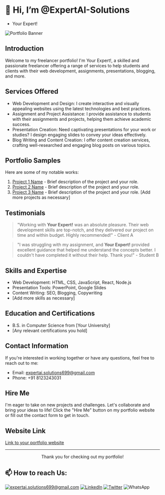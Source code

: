 # 👋 Hi, I’m @ExpertAI-Solutions 
- Your Expert!

![Portfolio Banner](./real_Experts1!.png)

## Introduction

Welcome to my freelancer portfolio! I'm Your Expert!, a skilled and passionate freelancer offering a range of services to help students and clients with their web development, assignments, presentations, blogging, and more.

## Services Offered

- Web Development and Design: I create interactive and visually appealing websites using the latest technologies and best practices.
- Assignment and Project Assistance: I provide assistance to students with their assignments and projects, helping them achieve academic success.
- Presentation Creation: Need captivating presentations for your work or studies? I design engaging slides to convey your ideas effectively.
- Blog Writing and Content Creation: I offer content creation services, crafting well-researched and engaging blog posts on various topics.

## Portfolio Samples

Here are some of my notable works:

1. [Project 1 Name](link_to_project_1) - Brief description of the project and your role.
2. [Project 2 Name](link_to_project_2) - Brief description of the project and your role.
3. [Project 3 Name](link_to_project_3) - Brief description of the project and your role.
   [Add more projects as necessary]

## Testimonials

> "Working with <strong>Your Expert!</strong> was an absolute pleasure. Their web development skills are top-notch, and they delivered our project on time and within budget. Highly recommended!" - Client A

> "I was struggling with my assignment, and <strong>Your Expert!</strong> provided excellent guidance that helped me understand the concepts better. I couldn't have completed it without their help. Thank you!" - Student B

## Skills and Expertise

- Web Development: HTML, CSS, JavaScript, React, Node.js
- Presentation Tools: PowerPoint, Google Slides
- Content Writing: SEO, Blogging, Copywriting
- [Add more skills as necessary]

## Education and Certifications

- B.S. in Computer Science from [Your University]
- [Any relevant certifications you hold]

## Contact Information

If you're interested in working together or have any questions, feel free to reach out to me:

- Email: expertai.solutions699@gmail.com
- Phone: +91 8123243031

## Hire Me

I'm eager to take on new projects and challenges. Let's collaborate and bring your ideas to life! Click the "Hire Me" button on my portfolio website or fill out the contact form to get in touch.

## Website Link

[Link to your portfolio website](https://www.yourportfolio.com)

---


<center>Thank you for checking out my portfolio!</center>


<h2>📫 How to reach Us:</h2>

<a href="mailto:expertai.solutions699@gmail.com">![expertai.solutions699@gmail.com](https://img.shields.io/badge/Gmail-D14836?style=for-the-badge&logo=gmail&logoColor=white)</a> <a href="https://www.linkedin.com/in/">![LinkedIn](https://img.shields.io/badge/LinkedIn-0077B5?style=for-the-badge&logo=linkedin&logoColor=white)</a>
<a href="https://www.twitter.com/">![Twitter](https://img.shields.io/badge/Twitter-1DA1F2?style=for-the-badge&logo=twitter&logoColor=white)</a>
<whatsapp-button phone="" dialcode="91" text="hey there lets chat!" label="Start Chat" bypass>![WhatsApp](https://img.shields.io/badge/WhatsApp-25D366?style=for-the-badge&logo=whatsapp&logoColor=white)</whatsapp-button>

